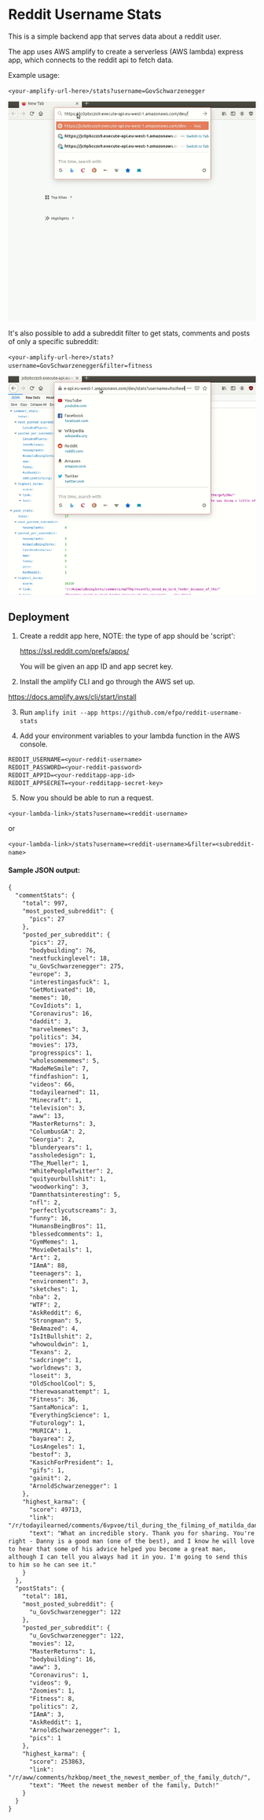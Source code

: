 #  Reddit Username Stats


This is a simple backend app that serves data about a reddit user.

The app uses AWS amplify to create a serverless (AWS lambda) express app, which connects to the reddit api to fetch data.

Example usage:

`<your-amplify-url-here>/stats?username=GovSchwarzenegger`

![](reddit-stats-username.gif)

It's also possible to add a subreddit filter to get stats, comments and posts of only a specific subreddit:

`<your-amplify-url-here>/stats?username=GovSchwarzenegger&filter=fitness`

![](reddit-stats-filter.gif)

## Deployment

1. Create a reddit app here, NOTE: the type of app should be 'script':

    https://ssl.reddit.com/prefs/apps/

    You will be given an app ID and app secret key.

2. Install the amplify CLI and go through the AWS set up.

  https://docs.amplify.aws/cli/start/install

3. Run `amplify init --app https://github.com/efpo/reddit-username-stats`

4. Add your environment variables to your lambda function in the AWS console.
```
REDDIT_USERNAME=<your-reddit-username>
REDDIT_PASSWORD=<your-reddit-password>
REDDIT_APPID=<your-redditapp-app-id>
REDDIT_APPSECRET=<your-redditapp-secret-key>
```

5. Now you should be able to run a request.

  `<your-lambda-link>/stats?username=<reddit-username>`

  or

  `<your-lambda-link>/stats?username=<reddit-username>&filter=<subreddit-name>`


  #### Sample JSON output:

  ```
  {
    "commentStats": {
      "total": 997,
      "most_posted_subreddit": {
        "pics": 27
      },
      "posted_per_subreddit": {
        "pics": 27,
        "bodybuilding": 76,
        "nextfuckinglevel": 18,
        "u_GovSchwarzenegger": 275,
        "europe": 3,
        "interestingasfuck": 1,
        "GetMotivated": 10,
        "memes": 10,
        "CovIdiots": 1,
        "Coronavirus": 16,
        "daddit": 3,
        "marvelmemes": 3,
        "politics": 34,
        "movies": 173,
        "progresspics": 1,
        "wholesomememes": 5,
        "MadeMeSmile": 7,
        "findfashion": 1,
        "videos": 66,
        "todayilearned": 11,
        "Minecraft": 1,
        "television": 3,
        "aww": 13,
        "MasterReturns": 3,
        "ColumbusGA": 2,
        "Georgia": 2,
        "blunderyears": 1,
        "assholedesign": 1,
        "The_Mueller": 1,
        "WhitePeopleTwitter": 2,
        "quityourbullshit": 1,
        "woodworking": 3,
        "Damnthatsinteresting": 5,
        "nfl": 2,
        "perfectlycutscreams": 3,
        "funny": 16,
        "HumansBeingBros": 11,
        "blessedcomments": 1,
        "GymMemes": 1,
        "MovieDetails": 1,
        "Art": 2,
        "IAmA": 88,
        "teenagers": 1,
        "environment": 3,
        "sketches": 1,
        "nba": 2,
        "WTF": 2,
        "AskReddit": 6,
        "Strongman": 5,
        "BeAmazed": 4,
        "IsItBullshit": 2,
        "whowouldwin": 1,
        "Texans": 2,
        "sadcringe": 1,
        "worldnews": 3,
        "loseit": 3,
        "OldSchoolCool": 5,
        "therewasanattempt": 1,
        "Fitness": 36,
        "SantaMonica": 1,
        "EverythingScience": 1,
        "Futurology": 1,
        "MURICA": 1,
        "bayarea": 2,
        "LosAngeles": 1,
        "bestof": 3,
        "KasichForPresident": 1,
        "gifs": 1,
        "gainit": 2,
        "ArnoldSchwarzenegger": 1
      },
      "highest_karma": {
        "score": 49713,
        "link": "/r/todayilearned/comments/6vpvoe/til_during_the_filming_of_matilda_danny_devito/dm32bh7/",
        "text": "What an incredible story. Thank you for sharing. You're right - Danny is a good man (one of the best), and I know he will love to hear that some of his advice helped you become a great man, although I can tell you always had it in you. I'm going to send this to him so he can see it."
      }
    },
    "postStats": {
      "total": 181,
      "most_posted_subreddit": {
        "u_GovSchwarzenegger": 122
      },
      "posted_per_subreddit": {
        "u_GovSchwarzenegger": 122,
        "movies": 12,
        "MasterReturns": 1,
        "bodybuilding": 16,
        "aww": 3,
        "Coronavirus": 1,
        "videos": 9,
        "Zoomies": 1,
        "Fitness": 8,
        "politics": 2,
        "IAmA": 3,
        "AskReddit": 1,
        "ArnoldSchwarzenegger": 1,
        "pics": 1
      },
      "highest_karma": {
        "score": 253863,
        "link": "/r/aww/comments/hzkbop/meet_the_newest_member_of_the_family_dutch/",
        "text": "Meet the newest member of the family, Dutch!"
      }
    }
  }
  ```
